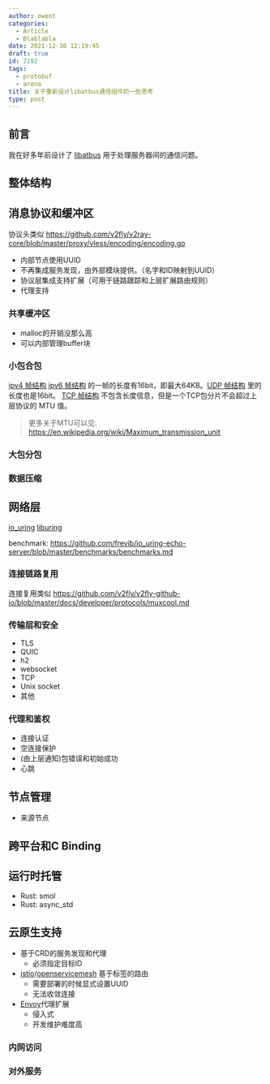 ```yaml
---
author: owent
categories:
  - Article
  - Blablabla
date: 2021-12-30 12:19:45
draft: true
id: 2192
tags: 
  - protobuf
  - arena
title: 关于重新设计libatbus通信组件的一些思考
type: post
---
```


## 前言

我在好多年前设计了 [libatbus][2] 用于处理服务器间的通信问题。

## 整体结构

## 消息协议和缓冲区

协议头类似 https://github.com/v2fly/v2ray-core/blob/master/proxy/vless/encoding/encoding.go

+ 内部节点使用UUID
+ 不再集成服务发现，由外部模块提供。（名字和ID映射到UUID）
+ 协议层集成支持扩展（可用于链路跟踪和上层扩展路由规则）
+ 代理支持

### 共享缓冲区

+ malloc的开销没那么高
+ 可以内部管理buffer块

### 小包合包

[ipv4 帧结构][5] [ipv6 帧结构][6] 的一帧的长度有16bit，即最大64KB。[UDP 帧结构][7] 里的长度也是16bit。
[TCP 帧结构][8] 不包含长度信息，但是一个TCP包分片不会超过上层协议的 MTU 值。

> 更多关于MTU可以见: https://en.wikipedia.org/wiki/Maximum_transmission_unit

### 大包分包

### 数据压缩

## 网络层

[io_uring][3] [liburing][4]

benchmark: https://github.com/frevib/io_uring-echo-server/blob/master/benchmarks/benchmarks.md

### 连接链路复用

连接复用类似 https://github.com/v2fly/v2fly-github-io/blob/master/docs/developer/protocols/muxcool.md

### 传输层和安全

+ TLS
+ QUIC
+ h2
+ websocket
+ TCP
+ Unix socket
+ 其他

### 代理和鉴权

+ 连接认证
+ 空连接保护
+ (由上层通知)包错误和初始成功
+ 心跳

## 节点管理

+ 来源节点

## 跨平台和C Binding

## 运行时托管

+ Rust: smol
+ Rust: async_std

## 云原生支持

+ 基于CRD的服务发现和代理
  + 必须指定目标ID
+ [istio][9]/[openservicemesh][10] 基于标签的路由
  + 需要部署的时候显式设置UUID
  + 无法收敛连接
+ [Envoy][11]代理扩展
  + 侵入式
  + 开发维护难度高

### 内网访问

### 对外服务

[1]: https://github.com/protocolbuffers/protobuf
[2]: https://github.com/atframework/libatbus
[3]: https://kernel.dk/io_uring.pdf
[4]: https://github.com/axboe/liburing
[5]: https://tools.ietf.org/html/rfc791#section-3.1
[6]: https://tools.ietf.org/html/rfc8200#section-3
[7]: https://tools.ietf.org/html/rfc768
[8]: https://tools.ietf.org/html/rfc793#page-15
[9]: https://istio.io/
[10]: https://openservicemesh.io/
[11]: https://www.envoyproxy.io/
